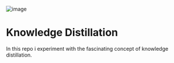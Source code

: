 ![image](https://github.com/user-attachments/assets/a1a6b311-78d0-496b-a412-9015cca8e578)


# Knowledge Distillation
 In this repo i experiment with the fascinating concept of knowledge distillation. 
